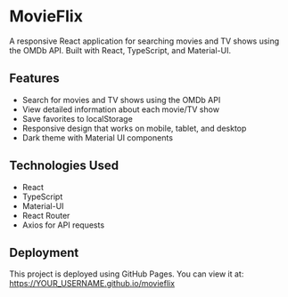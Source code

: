 # MovieFlix

A responsive React application for searching movies and TV shows using the OMDb API. Built with React, TypeScript, and Material-UI.

## Features

- Search for movies and TV shows using the OMDb API
- View detailed information about each movie/TV show
- Save favorites to localStorage
- Responsive design that works on mobile, tablet, and desktop
- Dark theme with Material UI components

## Technologies Used

- React
- TypeScript
- Material-UI
- React Router
- Axios for API requests

## Deployment

This project is deployed using GitHub Pages. You can view it at: https://YOUR_USERNAME.github.io/movieflix
